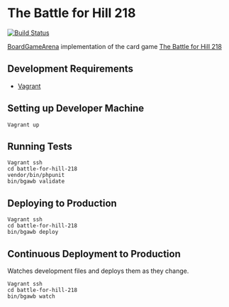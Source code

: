 # The Battle for Hill 218

[![Build Status](https://travis-ci.org/danielholmes/battle-for-hill-218.svg?branch=master)](https://travis-ci.org/danielholmes/battle-for-hill-218)

[BoardGameArena](https://boardgamearena.com/) implementation of the card game 
[The Battle for Hill 218](https://boardgamegeek.com/boardgame/32484/battle-hill-218)


## Development Requirements

 - [Vagrant](https://www.vagrantup.com/)


## Setting up Developer Machine

```
Vagrant up
```


## Running Tests

```
Vagrant ssh
cd battle-for-hill-218
vendor/bin/phpunit
bin/bgawb validate
```


## Deploying to Production

```
Vagrant ssh
cd battle-for-hill-218
bin/bgawb deploy
```


## Continuous Deployment to Production

Watches development files and deploys them as they change.

```
Vagrant ssh
cd battle-for-hill-218
bin/bgawb watch
```